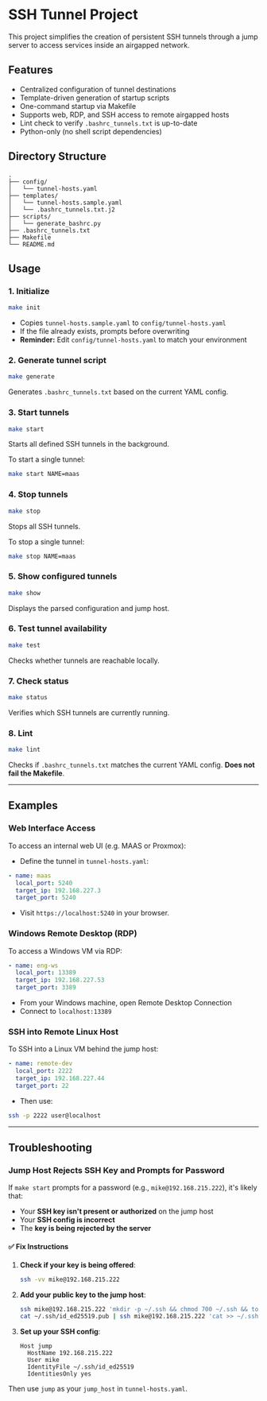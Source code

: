 # SSH Tunnel Project

This project simplifies the creation of persistent SSH tunnels through a jump server to access services inside an airgapped network.

## Features

- Centralized configuration of tunnel destinations
- Template-driven generation of startup scripts
- One-command startup via Makefile
- Supports web, RDP, and SSH access to remote airgapped hosts
- Lint check to verify `.bashrc_tunnels.txt` is up-to-date
- Python-only (no shell script dependencies)

## Directory Structure

```
.
├── config/
│   └── tunnel-hosts.yaml
├── templates/
│   └── tunnel-hosts.sample.yaml
│   └── .bashrc_tunnels.txt.j2
├── scripts/
│   └── generate_bashrc.py
├── .bashrc_tunnels.txt
├── Makefile
└── README.md
```

## Usage

### 1. Initialize

```bash
make init
```

- Copies `tunnel-hosts.sample.yaml` to `config/tunnel-hosts.yaml`
- If the file already exists, prompts before overwriting
- **Reminder:** Edit `config/tunnel-hosts.yaml` to match your environment

### 2. Generate tunnel script

```bash
make generate
```

Generates `.bashrc_tunnels.txt` based on the current YAML config.

### 3. Start tunnels

```bash
make start
```

Starts all defined SSH tunnels in the background.

To start a single tunnel:

```bash
make start NAME=maas
```

### 4. Stop tunnels

```bash
make stop
```

Stops all SSH tunnels.

To stop a single tunnel:

```bash
make stop NAME=maas
```

### 5. Show configured tunnels

```bash
make show
```

Displays the parsed configuration and jump host.

### 6. Test tunnel availability

```bash
make test
```

Checks whether tunnels are reachable locally.

### 7. Check status

```bash
make status
```

Verifies which SSH tunnels are currently running.

### 8. Lint

```bash
make lint
```

Checks if `.bashrc_tunnels.txt` matches the current YAML config.
**Does not fail the Makefile**.

---

## Examples

### Web Interface Access

To access an internal web UI (e.g. MAAS or Proxmox):

- Define the tunnel in `tunnel-hosts.yaml`:

```yaml
- name: maas
  local_port: 5240
  target_ip: 192.168.227.3
  target_port: 5240
```

- Visit `https://localhost:5240` in your browser.

### Windows Remote Desktop (RDP)

To access a Windows VM via RDP:

```yaml
- name: eng-ws
  local_port: 13389
  target_ip: 192.168.227.53
  target_port: 3389
```

- From your Windows machine, open Remote Desktop Connection
- Connect to `localhost:13389`

### SSH into Remote Linux Host

To SSH into a Linux VM behind the jump host:

```yaml
- name: remote-dev
  local_port: 2222
  target_ip: 192.168.227.44
  target_port: 22
```

- Then use:

```bash
ssh -p 2222 user@localhost
```

---

## Troubleshooting

### Jump Host Rejects SSH Key and Prompts for Password

If `make start` prompts for a password (e.g., `mike@192.168.215.222`), it's likely that:

- Your **SSH key isn't present or authorized** on the jump host
- Your **SSH config is incorrect**
- The **key is being rejected by the server**

#### ✅ Fix Instructions

1. **Check if your key is being offered**:

   ```bash
   ssh -vv mike@192.168.215.222
   ```

2. **Add your public key to the jump host**:

   ```bash
   ssh mike@192.168.215.222 'mkdir -p ~/.ssh && chmod 700 ~/.ssh && touch ~/.ssh/authorized_keys && chmod 600 ~/.ssh/authorized_keys'
   cat ~/.ssh/id_ed25519.pub | ssh mike@192.168.215.222 'cat >> ~/.ssh/authorized_keys'
   ```

3. **Set up your SSH config**:

   ```ssh
   Host jump
     HostName 192.168.215.222
     User mike
     IdentityFile ~/.ssh/id_ed25519
     IdentitiesOnly yes
   ```

Then use `jump` as your `jump_host` in `tunnel-hosts.yaml`.
